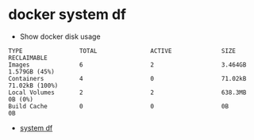 # docker system df


* Show docker disk usage

```
TYPE                TOTAL               ACTIVE              SIZE                RECLAIMABLE
Images              6                   2                   3.464GB             1.579GB (45%)
Containers          4                   0                   71.02kB             71.02kB (100%)
Local Volumes       2                   2                   638.3MB             0B (0%)
Build Cache         0                   0                   0B                  0B

```

* [system df](https://docs.docker.com/engine/reference/commandline/system_df/)


